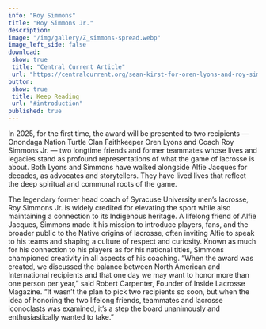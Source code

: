 ```yaml
---
info: "Roy Simmons"
title: "Roy Simmons Jr."
description: 
image: "/img/gallery/Z_simmons-spread.webp"
image_left_side: false
download:
 show: true
 title: "Central Current Article"
 url: "https://centralcurrent.org/sean-kirst-for-oren-lyons-and-roy-simmons-jr-alfie-jacques-award-all-about-his-knowledge-of-true-value/"
button:
 show: true 
 title: Keep Reading
 url: "#introduction"
published: true
---
```

In 2025, for the first time, the award will be presented to two recipients — Onondaga Nation Turtle Clan Faithkeeper Oren Lyons and Coach Roy Simmons Jr. — two longtime friends and former teammates whose lives and legacies stand as profound representations of what the game of lacrosse is about. Both Lyons and Simmons have walked alongside Alfie Jacques for decades, as advocates and storytellers. They have lived lives that reflect the deep spiritual and communal roots of the game.

The legendary former head coach of Syracuse University men’s lacrosse, Roy Simmons Jr. is widely credited for elevating the sport while also maintaining a connection to its Indigenous heritage. A lifelong friend of Alfie Jacques, Simmons made it his mission to introduce players, fans, and the broader public to the Native origins of lacrosse, often inviting Alfie to speak to his teams and shaping a culture of respect and curiosity. Known as much for his connection to his players as for his national titles, Simmons championed creativity in all aspects of his coaching. “When the award was created, we discussed the balance between North American and International recipients and that one day we may want to honor more than one person per year,” said Robert Carpenter, Founder of Inside Lacrosse Magazine. “It wasn’t the plan to pick two recipients so soon, but when the idea of honoring the two lifelong friends, teammates and lacrosse iconoclasts was examined, it’s a step the board unanimously and enthusiastically wanted to take.” 
